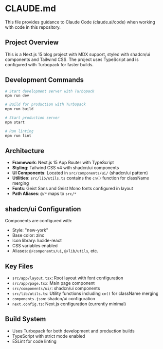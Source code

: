 # CLAUDE.md

This file provides guidance to Claude Code (claude.ai/code) when working with code in this repository.

## Project Overview
This is a Next.js 15 blog project with MDX support, styled with shadcn/ui components and Tailwind CSS. The project uses TypeScript and is configured with Turbopack for faster builds.

## Development Commands
```bash
# Start development server with Turbopack
npm run dev

# Build for production with Turbopack
npm run build

# Start production server
npm start

# Run linting
npm run lint
```

## Architecture
- **Framework**: Next.js 15 App Router with TypeScript
- **Styling**: Tailwind CSS v4 with shadcn/ui components
- **UI Components**: Located in `src/components/ui/` (shadcn/ui pattern)
- **Utilities**: `src/lib/utils.ts` contains the `cn()` function for className merging
- **Fonts**: Geist Sans and Geist Mono fonts configured in layout
- **Path Aliases**: `@/*` maps to `src/*`

## shadcn/ui Configuration
Components are configured with:
- Style: "new-york"
- Base color: zinc
- Icon library: lucide-react
- CSS variables enabled
- Aliases: `@/components/ui`, `@/lib/utils`, etc.

## Key Files
- `src/app/layout.tsx`: Root layout with font configuration
- `src/app/page.tsx`: Main page component
- `src/components/ui/`: shadcn/ui components
- `src/lib/utils.ts`: Utility functions including `cn()` for className merging
- `components.json`: shadcn/ui configuration
- `next.config.ts`: Next.js configuration (currently minimal)

## Build System
- Uses Turbopack for both development and production builds
- TypeScript with strict mode enabled
- ESLint for code linting